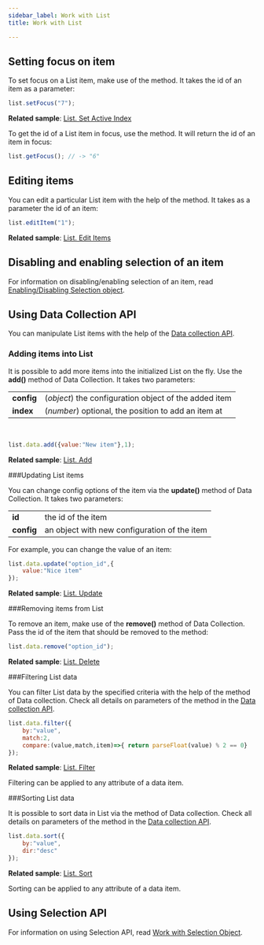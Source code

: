 ```yaml
---
sidebar_label: Work with List
title: Work with List

---          
```


Setting focus on item
--------------------------

To set focus on a List item, make use of the [](list/api/list_setfocus_method.md) method. It takes the id of an item as a parameter:

~~~js
list.setFocus("7");
~~~

**Related sample**: [List. Set Active Index](https://snippet.dhtmlx.com/ermcjx3d)

To get the id of a List item in focus, use the [](list/api/list_getfocus_method.md) method. It will return the id of an item in focus:

~~~js
list.getFocus(); // -> "6"
~~~

Editing items
-------------

You can edit a particular List item with the help of the [](list/api/list_edititem_method.md) method. It takes as a parameter the id of an item:

~~~js
list.editItem("1");
~~~

**Related sample**: [List. Edit Items](https://snippet.dhtmlx.com/6wsxgswc)

Disabling and enabling selection of an item
----------------------------------

For information on disabling/enabling selection of an item, read [Enabling/Disabling Selection object](list/usage_selection.md#enablingdisablingselectionobject).


Using Data Collection API
------------------------

You can manipulate List items with the help of the [Data collection API](data_collection/index.md). 

### Adding items into List

It is possible to add more items into the initialized List on the fly. Use the **add()** method of Data Collection. It takes two parameters:

<table class="webixdoc_links">
	<tbody>
        <tr>
			<td class="webixdoc_links0"><b>config</b></td>
			<td>(<i>object</i>) the configuration object of the added item</td>
		</tr>
        <tr>
			<td class="webixdoc_links0"><b>index</b></td>
			<td>(<i>number</i>) optional, the position to add an item at</td>
		</tr>
    </tbody>
</table>
<br/>

~~~js
list.data.add({value:"New item"},1);
~~~

**Related sample**: [List. Add](https://snippet.dhtmlx.com/f7cbdiqg)

###Updating List items

You can change config options of the item via the **update()** method of Data Collection. It takes two parameters:

<table class="webixdoc_links">
	<tbody>
        <tr>
			<td class="webixdoc_links0"><b>id</b></td>
			<td>the id of the item</td>
		</tr>
        <tr>
			<td class="webixdoc_links0"><b>config</b></td>
			<td>an object with new configuration of the item</td>
		</tr>
    </tbody>
</table>

For example, you can change the value of an item:

~~~js
list.data.update("option_id",{
	value:"Nice item"
});
~~~

**Related sample**: [List. Update](https://snippet.dhtmlx.com/6jpn7a6h)

###Removing items from List

To remove an item, make use of the **remove()** method of Data Collection. Pass the id of the item that should be removed to the method:

~~~js
list.data.remove("option_id");
~~~

**Related sample**: [List. Delete](https://snippet.dhtmlx.com/wmozu18g)

###Filtering List data

You can filter List data by the specified criteria with the help of the [](data_collection/api/datacollection_filter_method.md) method of Data collection. Check all details on parameters of the method in the [Data collection API](data_collection/index.md).

~~~js
list.data.filter({
	by:"value",
	match:2,
	compare:(value,match,item)=>{ return parseFloat(value) % 2 == 0}
});
~~~

**Related sample**: [List. Filter](https://snippet.dhtmlx.com/k8kvmy8v)

Filtering can be applied to any attribute of a data item.

###Sorting List data

It is possible to sort data in List via the [](data_collection/api/datacollection_sort_method.md) method of Data collection. Check all details on parameters of the method in the [Data collection API](data_collection/index.md).

~~~js
list.data.sort({ 
	by:"value",
	dir:"desc"
});
~~~

**Related sample**: [List. Sort](https://snippet.dhtmlx.com/876meu9a)

Sorting can be applied to any attribute of a data item.

Using Selection API
-------------

For information on using Selection API, read [Work with Selection Object](list/usage_selection.md).

